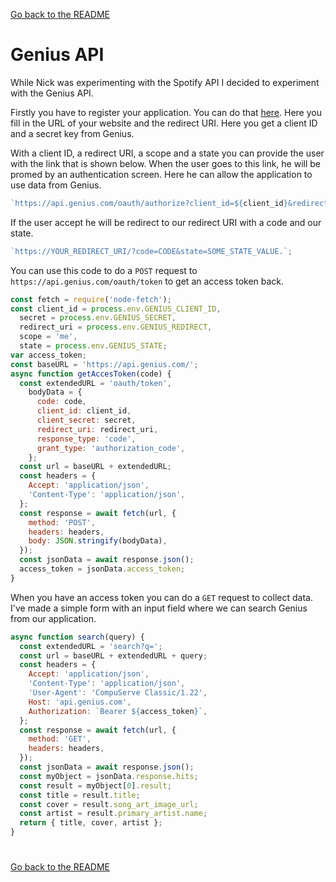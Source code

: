 [Go back to the README](https://github.com/martendebruijn/meesterproef-1920)

# Genius API

While Nick was experimenting with the Spotify API I decided to experiment with the Genius API.

Firstly you have to register your application. You can do that [here](https://docs.genius.com/). Here you fill in the URL of your website and the redirect URI. Here you get a client ID and a secret key from Genius.

With a client ID, a redirect URI, a scope and a state you can provide the user with the link that is shown below. When the user goes to this link, he will be promed by an authentication screen. Here he can allow the application to use data from Genius.

```js
`https://api.genius.com/oauth/authorize?client_id=${client_id}&redirect_uri=${redirect_uri}&scope=${scope}&state=${state}&response_type=code`;
```

If the user accept he will be redirect to our redirect URI with a code and our state.

```js
`https://YOUR_REDIRECT_URI/?code=CODE&state=SOME_STATE_VALUE.`;
```

You can use this code to do a `POST` request to `https://api.genius.com/oauth/token` to get an access token back.

```js
const fetch = require('node-fetch');
const client_id = process.env.GENIUS_CLIENT_ID,
  secret = process.env.GENIUS_SECRET,
  redirect_uri = process.env.GENIUS_REDIRECT,
  scope = 'me',
  state = process.env.GENIUS_STATE;
var access_token;
const baseURL = 'https://api.genius.com/';
async function getAccesToken(code) {
  const extendedURL = 'oauth/token',
    bodyData = {
      code: code,
      client_id: client_id,
      client_secret: secret,
      redirect_uri: redirect_uri,
      response_type: 'code',
      grant_type: 'authorization_code',
    };
  const url = baseURL + extendedURL;
  const headers = {
    Accept: 'application/json',
    'Content-Type': 'application/json',
  };
  const response = await fetch(url, {
    method: 'POST',
    headers: headers,
    body: JSON.stringify(bodyData),
  });
  const jsonData = await response.json();
  access_token = jsonData.access_token;
}
```

When you have an access token you can do a `GET` request to collect data. I've made a simple form with an input field where we can search Genius from our application.

```js
async function search(query) {
  const extendedURL = 'search?q=';
  const url = baseURL + extendedURL + query;
  const headers = {
    Accept: 'application/json',
    'Content-Type': 'application/json',
    'User-Agent': 'CompuServe Classic/1.22',
    Host: 'api.genius.com',
    Authorization: `Bearer ${access_token}`,
  };
  const response = await fetch(url, {
    method: 'GET',
    headers: headers,
  });
  const jsonData = await response.json();
  const myObject = jsonData.response.hits;
  const result = myObject[0].result;
  const title = result.title;
  const cover = result.song_art_image_url;
  const artist = result.primary_artist.name;
  return { title, cover, artist };
}
```

#

[Go back to the README](https://github.com/martendebruijn/meesterproef-1920)
